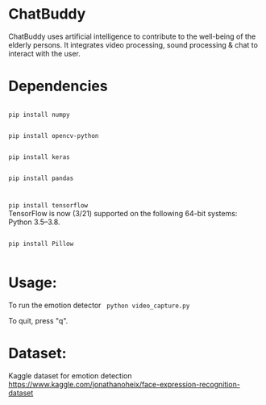 # ChatBuddy
ChatBuddy uses artificial intelligence to contribute to the well-being of the elderly persons. 
It integrates video processing, sound processing & chat to interact with the user. 

# Dependencies
<code>
pip install numpy
</code>
</p>
<code>
pip install opencv-python
</code>
</p>
<code>
pip install keras
</code>
</p>
<code>
pip install pandas
</code>
<code>
</p>
pip install tensorflow
</code>
TensorFlow is now (3/21) supported on the following 64-bit systems: Python 3.5–3.8.
</p>
<p>
<code>
pip install Pillow
 </code>
</p>

# Usage:
 To run the emotion detector
 <code>
 python video_capture.py
 </code>
 </p>
 To quit, press "q".
 
 # Dataset:
 Kaggle dataset for emotion detection
 https://www.kaggle.com/jonathanoheix/face-expression-recognition-dataset
